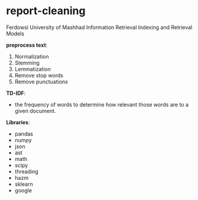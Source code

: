 # report-cleaning

Ferdowsi University of Mashhad Information Retrieval Indexing and Retrieval Models


**preprocess text**:
1. Normalization
2. Stemming
3. Lemmatization
4. Remove stop words
5. Remove punctuations

**TD-IDF**:
  - the frequency of words to determine how relevant those words are to a given document.

**Libraries**:
 - pandas
 - numpy
 - json
 - ast
 - math
 - scipy
 - threading
 - hazm
 - sklearn
 - google

